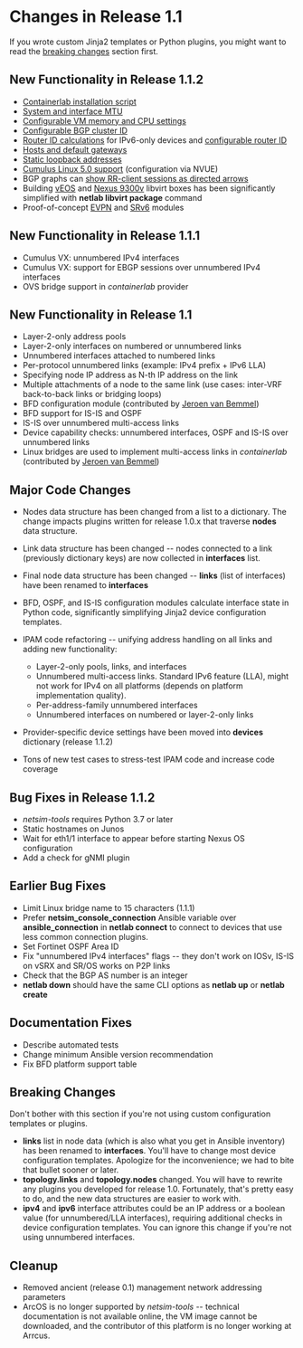 # Changes in Release 1.1

If you wrote custom Jinja2 templates or Python plugins, you might want to read the [breaking changes](#breaking-changes) section first.

## New Functionality in Release 1.1.2

* [Containerlab installation script](../netlab/install.md)
* [System and interface MTU](../links.md#changing-mtu)
* [Configurable VM memory and CPU settings](../nodes.md#node-attributes)
* [Configurable BGP cluster ID](../module/bgp.md#node-configuration-parameters)
* [Router ID calculations](../example/addressing-tutorial.md#using-built-in-address-pools) for IPv6-only devices and [configurable router ID](../module/ospf.md#node-parameters)
* [Hosts and default gateways](../links.md#hosts-and-default-gateways)
* [Static loopback addresses](../nodes.md#node-attributes)
* [Cumulus Linux 5.0 support](../platforms.md) (configuration via NVUE)
* BGP graphs can [show RR-client sessions as directed arrows](../outputs/graph.md)
* Building [vEOS](../labs/eos.md) and [Nexus 9300v](../labs/nxos.md) libvirt boxes has been significantly simplified with **netlab libvirt package** command
* Proof-of-concept [EVPN](../module/evpn.md) and [SRv6](../module/srv6.md) modules

## New Functionality in Release 1.1.1

* Cumulus VX: unnumbered IPv4 interfaces
* Cumulus VX: support for EBGP sessions over unnumbered IPv4 interfaces
* OVS bridge support in *containerlab* provider

## New Functionality in Release 1.1

* Layer-2-only address pools
* Layer-2-only interfaces on numbered or unnumbered links
* Unnumbered interfaces attached to numbered links
* Per-protocol unnumbered links (example: IPv4 prefix + IPv6 LLA)
* Specifying node IP address as N-th IP address on the link
* Multiple attachments of a node to the same link (use cases: inter-VRF back-to-back links or bridging loops)
* BFD configuration module (contributed by [Jeroen van Bemmel](https://github.com/jbemmel))
* BFD support for IS-IS and OSPF
* IS-IS over unnumbered multi-access links
* Device capability checks: unnumbered interfaces, OSPF and IS-IS over unnumbered links
* Linux bridges are used to implement multi-access links in *containerlab* (contributed by [Jeroen van Bemmel](https://github.com/jbemmel))

## Major Code Changes

* Nodes data structure has been changed from a list to a dictionary. The change impacts plugins written for release 1.0.x that traverse **nodes** data structure.
* Link data structure has been changed -- nodes connected to a link (previously dictionary keys) are now collected in **interfaces** list.
* Final node data structure has been changed -- **links** (list of interfaces) have been renamed to **interfaces**
* BFD, OSPF, and IS-IS configuration modules calculate interface state in Python code, significantly simplifying Jinja2 device configuration templates.
* IPAM code refactoring -- unifying address handling on all links and adding new functionality:

	* Layer-2-only pools, links, and interfaces
	* Unnumbered multi-access links. Standard IPv6 feature (LLA), might not work for IPv4 on all platforms (depends on platform implementation quality).
	* Per-address-family unnumbered interfaces
	* Unnumbered interfaces on numbered or layer-2-only links

* Provider-specific device settings have been moved into **devices** dictionary (release 1.1.2)
* Tons of new test cases to stress-test IPAM code and increase code coverage

## Bug Fixes in Release 1.1.2

* *netsim-tools* requires Python 3.7 or later
* Static hostnames on Junos
* Wait for eth1/1 interface to appear before starting Nexus OS configuration
* Add a check for gNMI plugin

## Earlier Bug Fixes

* Limit Linux bridge name to 15 characters (1.1.1)
* Prefer **netsim_console_connection** Ansible variable over **ansible_connection** in **netlab connect** to connect to devices that use less common connection plugins. 
* Set Fortinet OSPF Area ID
* Fix "unnumbered IPv4 interfaces" flags -- they don't work on IOSv, IS-IS on vSRX and SR/OS works on P2P links
* Check that the BGP AS number is an integer
* **netlab down** should have the same CLI options as **netlab up** or **netlab create**

## Documentation Fixes

* Describe automated tests
* Change minimum Ansible version recommendation
* Fix BFD platform support table

## Breaking Changes

Don't bother with this section if you're not using custom configuration templates or plugins.

* **links** list in node data (which is also what you get in Ansible inventory) has been renamed to **interfaces**. You'll have to change most device configuration templates. Apologize for the inconvenience; we had to bite that bullet sooner or later.
* **topology.links** and **topology.nodes** changed. You will have to rewrite any plugins you developed for release 1.0. Fortunately, that's pretty easy to do, and the new data structures are easier to work with.
* **ipv4** and **ipv6** interface attributes could be an IP address or a boolean value (for unnumbered/LLA interfaces), requiring additional checks in device configuration templates. You can ignore this change if you're not using unnumbered interfaces.

## Cleanup

* Removed ancient (release 0.1) management network addressing parameters
* ArcOS is no longer supported by *netsim-tools* -- technical documentation is not available online, the VM image cannot be downloaded, and the contributor of this platform is no longer working at Arrcus.
